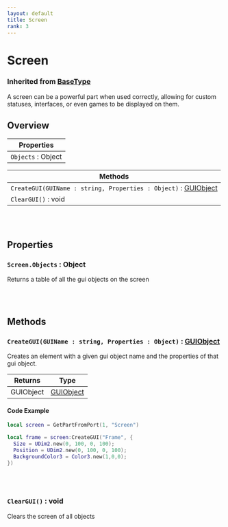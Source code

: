 ```yaml
---
layout: default
title: Screen
rank: 3
---
```


# Screen
### Inherited from [BaseType](/cosmicjunk.lua/docs/types/BaseType)

A screen can be a powerful part when used correctly, allowing for custom statuses, interfaces, or even games to be displayed on them.

## Overview

| Properties         |
| ------------------ |
| `Objects` : Object |

| Methods                                                                                                                            |
| ---------------------------------------------------------------------------------------------------------------------------------- |
| `CreateGUI(GUIName : string, Properties : Object)` : [GUIObject](https://github.com/RealBongoChongo/cosmicjunk.lua/wiki/GUIObject) |
| `ClearGUI()` : void                                                                                                                |

<br />
<br />

## Properties

### `Screen.Objects` : Object

Returns a table of all the gui objects on the screen

<br />
<br />

## Methods

### `CreateGUI(GUIName : string, Properties : Object)` : [GUIObject](https://github.com/RealBongoChongo/cosmicjunk.lua/wiki/GUIObject)

Creates an element with a given gui object name and the properties of that gui object.

| Returns       | Type                                                                          |
| ------------- | ----------------------------------------------------------------------------- |
| GUIObject     | [GUIObject](https://github.com/RealBongoChongo/cosmicjunk.lua/wiki/GUIObject) |

#### Code Example

```lua
local screen = GetPartFromPort(1, "Screen")

local frame = screen:CreateGUI("Frame", {
  Size = UDim2.new(0, 100, 0, 100);
  Position = UDim2.new(0, 100, 0, 100);
  BackgroundColor3 = Color3.new(1,0,0);
})
```

<br />
<br />

### `ClearGUI()` : void

Clears the screen of all objects